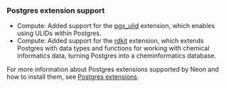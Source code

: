 ### Postgres extension support

- Compute: Added support for the [pgx_ulid](https://github.com/pksunkara/pgx_ulid) extension, which enables using ULIDs within Postgres.
- Compute: Added support for the [rdkit](https://github.com/rdkit/rdkit) extension, which extends Postgres with data types and functions for working with chemical informatics data, turning Postgres into a cheminformatics database.

For more information about Postgres extensions supported by Neon and how to install them, see [Postgres extensions](/docs/extensions/pg-extensions).

